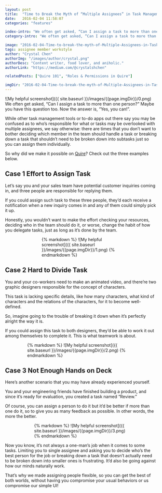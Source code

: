 ```yaml
---
layout: post
title:  "Time to Break the Myth of “Multiple Assignees” in Task Management"
date:   2016-02-04 11:58:07
categories: "features"

index-intro: "We often get asked, “Can I assign a task to more than one person?” Maybe you have this question too. Now the answer is, “Yes, you can!”. While other task management tools or to-do apps out there say you may be confused as to who’s responsible for what or tasks may be overlooked with multiple assignees, we say otherwise: there are times that you don’t want to bother..."
category-intro: "We often get asked, “Can I assign a task to more than one person?” Maybe you have this question too. Now the answer is, “Yes, you can!”..."

image: "2016-02-04-Time-to-break-the-myth-of-Multiple-Assignees-in-Task-Management/0.png"
tags: assignee member workstyle
author: "Crystal Chen"
authorImg: "/images/author/crystal.png"
authorDesc: "Content writer, food lover, and aniholic."
authorLink: "https://medium.com/@crystalshchen"

relatedPosts: ["Quire 101", "Roles & Permissions in Quire"]

imgDir: "2016-02-04-Time-to-break-the-myth-of-Multiple-Assignees-in-Task-Management"
---
```



![My helpful screenshot]({{ site.baseurl }}/images/{{page.imgDir}}/0.png)
We often get asked, “Can I assign a task to more than one person?” Maybe you have this question too. Now the answer is, “Yes, you can!”.

While other task management tools or to-do apps out there say you may be confused as to who’s responsible for what or tasks may be overlooked with multiple assignees, we say otherwise: there are times that you don’t want to bother deciding which member in the team should handle a task or breaking down a task that shouldn’t need to be broken down into subtasks just so you can assign them individually.

So why did we make it possible on [Quire](https://quire.io/)? Check out the three examples below.

## Case 1 Effort to Assign Task

Let’s say you and your sales team have potential customer inquiries coming in, and three people are responsible for replying them.

If you could assign such task to these three people, they’d each receive a notification when a new inquiry comes in and any of them could simply pick it up.

Honestly, you wouldn’t want to make the effort checking your resources, deciding who in the team should do it, or worse, change the habit of how you delegate tasks, just as long as it’s done by the team.

<div style="max-width: 261px; max-height: 123px; margin: 0 auto;">
{% markdown %}
![My helpful screenshot]({{ site.baseurl }}/images/{{page.imgDir}}/1.png)
{% endmarkdown %}
</div>

## Case 2 Hard to Divide Task

You and your co-workers need to make an animated video, and there’re two graphic designers responsible for the concept of characters.

This task is lacking specific details, like how many characters, what kind of characters and the relations of the characters, for it to become well-defined.

So, imagine going to the trouble of breaking it down when it’s perfectly alright the way it is.

If you could assign this task to both designers, they’d be able to work it out among themselves to complete it. This is what teamwork is about.

<div style="max-width: 357px; max-height: 259px; margin: 0 auto;">
{% markdown %}
![My helpful screenshot]({{ site.baseurl }}/images/{{page.imgDir}}/2.png)
{% endmarkdown %}
</div>

## Case 3 Not Enough Hands on Deck

Here’s another scenario that you may have already experienced yourself.

You and your engineering friends have finished building a product, and since it’s ready for evaluation, you created a task named “Review.”

Of course, you can assign a person to do it but it’d be better if more than one do it, so to give you as many feedback as possible. In other words, the more the better.


<div style="max-width: 311px; max-height: 270px; margin: 0 auto;">
{% markdown %}
![My helpful screenshot]({{ site.baseurl }}/images/{{page.imgDir}}/3.png)
{% endmarkdown %}
</div>

Now you know, it’s not always a one-man’s job when it comes to some tasks. Limiting you to single assignee and asking you to decide who’s the best person for the job or breaking down a task that doesn’t actually need to be broken down into smaller ones is frustrating. It’d also be going against how our minds naturally work.

That’s why we made assigning people flexible, so you can get the best of both worlds, without having you compromise your usual behaviors or us compromise our simple UI!

[jekyll]:      http://jekyllrb.com
[jekyll-gh]:   https://github.com/jekyll/jekyll
[jekyll-help]: https://github.com/jekyll/jekyll-help
